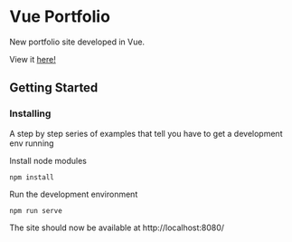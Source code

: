 # Vue Portfolio

New portfolio site developed in Vue.

View it [here!](https://www.shaunclift.com)

## Getting Started

### Installing

A step by step series of examples that tell you have to get a development env running

Install node modules

```
npm install
```

Run the development environment

```
npm run serve
```

The site should now be available at http://localhost:8080/
